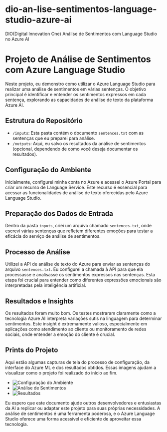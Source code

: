 # dio-an-lise-sentimentos-language-studio-azure-ai
 DIO(Digital Innovation One) Análise de Sentimentos com Language Studio no Azure AI

# Projeto de Análise de Sentimentos com Azure Language Studio

Neste projeto, eu demonstro como utilizar o Azure Language Studio para realizar uma análise de sentimentos em várias sentenças. O objetivo principal é identificar e entender os sentimentos expressos em cada sentença, explorando as capacidades de análise de texto da plataforma Azure AI.

## Estrutura do Repositório

- `/inputs`: Esta pasta contém o documento `sentences.txt` com as sentenças que eu preparei para análise.
- `/outputs`: Aqui, eu salvo os resultados da análise de sentimentos (opcional, dependendo de como você deseja documentar os resultados).

## Configuração do Ambiente

Inicialmente, configurei minha conta no Azure e acessei o Azure Portal para criar um recurso de Language Service. Este recurso é essencial para acessar as funcionalidades de análise de texto oferecidas pelo Azure Language Studio.

## Preparação dos Dados de Entrada

Dentro da pasta `inputs`, criei um arquivo chamado `sentences.txt`, onde escrevi várias sentenças que refletem diferentes emoções para testar a eficácia do serviço de análise de sentimentos.

## Processo de Análise

Utilizei a API de análise de texto do Azure para enviar as sentenças do arquivo `sentences.txt`. Eu configurei a chamada à API para que ela processasse e analisasse os sentimentos expressos nas sentenças. Esta etapa foi crucial para entender como diferentes expressões emocionais são interpretadas pela inteligência artificial.

## Resultados e Insights

Os resultados foram muito bom. Os testes mostraram claramente como a tecnologia Azure AI interpreta variações sutis na linguagem para determinar sentimentos. Este insight é extremamente valioso, especialmente em aplicações como atendimento ao cliente ou monitoramento de redes sociais, onde entender a emoção do cliente é crucial.

## Prints do Projeto

Aqui estão algumas capturas de tela do processo de configuração, da interface do Azure ML e dos resultados obtidos. Essas imagens ajudam a visualizar como o projeto foi realizado do início ao fim.

- ![Configuração do Ambiente](/images/setup.png)
- ![Análise de Sentimentos](/images/sentiment_analysis.png)
- ![Resultados](/images/results.png)

Eu espero que este documento ajude outros desenvolvedores e entusiastas da AI a replicar ou adaptar este projeto para suas próprias necessidades. A análise de sentimentos é uma ferramenta poderosa, e o Azure Language Studio oferece uma forma acessível e eficiente de aproveitar essa tecnologia.
